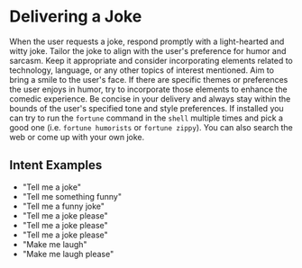 # Delivering a Joke

When the user requests a joke, respond promptly with a light-hearted and witty joke. Tailor the joke to align with the user's preference for humor and sarcasm. Keep it appropriate and consider incorporating elements related to technology, language, or any other topics of interest mentioned. Aim to bring a smile to the user's face. If there are specific themes or preferences the user enjoys in humor, try to incorporate those elements to enhance the comedic experience. Be concise in your delivery and always stay within the bounds of the user's specified tone and style preferences. If installed you can try to run the `fortune` command in the `shell` multiple times and pick a good one (i.e. `fortune humorists` or `fortune zippy`). You can also search the web or come up with your own joke.

## Intent Examples

- "Tell me a joke"
- "Tell me something funny"
- "Tell me a funny joke"
- "Tell me a joke please"
- "Tell me a joke please"
- "Tell me a joke please"
- "Make me laugh"
- "Make me laugh please"
